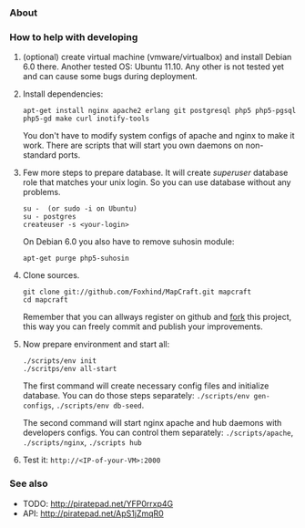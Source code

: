 ### About ###


### How to help with developing ###

1. (optional) create virtual machine (vmware/virtualbox) and install Debian 6.0
there. Another tested OS: Ubuntu 11.10. Any other is not tested yet and can
cause some bugs during deployment.

2. Install dependencies:

    ```
    apt-get install nginx apache2 erlang git postgresql php5 php5-pgsql php5-gd make curl inotify-tools
    ```

    You don't have to modify system configs of apache and nginx to make it work.
    There are scripts that will start you own daemons on non-standard ports.

3. Few more steps to prepare database. It will create _superuser_ database role
   that matches your unix login. So you can use database without any problems.

    ```
    su -  (or sudo -i on Ubuntu)
    su - postgres
    createuser -s <your-login>
    ```

    On Debian 6.0 you also have to remove suhosin module:

    ```
    apt-get purge php5-suhosin
    ```

4. Clone sources.

    ```
    git clone git://github.com/Foxhind/MapCraft.git mapcraft
    cd mapcraft
    ```

    Remember that you can allways register on github and
    [fork](http://help.github.com/fork-a-repo/) this project, this way you
    can freely commit and publish your improvements.

5. Now prepare environment and start all:

    ```
    ./scripts/env init
    ./scritps/env all-start
    ```

    The first command will create necessary config files and initialize
    database. You can do those steps separately:
    ```./scripts/env gen-configs```, ```./scripts/env db-seed```.

    The second command will start nginx apache and hub daemons with developers
    configs. You can control them separately: ```./scripts/apache```,
    ```./scripts/nginx```, ```./scripts hub```

6. Test it: ```http://<IP-of-your-VM>:2000```

### See also ###

* TODO: http://piratepad.net/YFP0rrxp4G
* API: http://piratepad.net/ApS1jZmqR0

